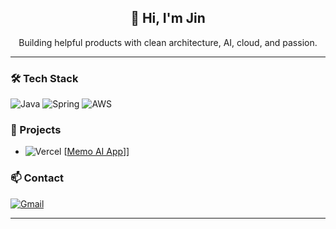 <h2 align="center">👋 Hi, I'm Jin</h2>

<p align="center">
Building helpful products with clean architecture, AI, cloud, and passion.
</p>

---

### 🛠 Tech Stack

![Java](https://img.shields.io/badge/Java-007396?style=flat&logo=openjdk&logoColor=white)
![Spring](https://img.shields.io/badge/Spring-6DB33F?style=flat&logo=spring&logoColor=white)
![AWS](https://img.shields.io/badge/AWS-232F3E?style=flat&logo=amazonwebservices&logoColor=white)

### 🚀 Projects
- ![Vercel](https://img.shields.io/badge/Vercel-black?style=flat&logo=vercel) [[Memo AI App](https://memo-ai-app.vercel.app)]]

### 📫 Contact
[![Gmail](https://img.shields.io/badge/Gmail-EA4335?style=flat&logo=gmail&logoColor=white)](mailto:jsu99053@gmail.com)

---

<p align="center"></p>
